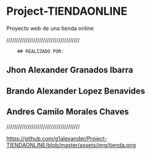 # Project-TIENDAONLINE
Proyecto web de una tienda online

//////////////////////////////////////

        ## REALIZADO POR:

  ## Jhon Alexander Granados Ibarra
  ## Brando Alexander Lopez Benavides
  ## Andres Camilo Morales Chaves  

//////////////////////////////////////  


https://github.com/g1alexander/Project-TIENDAONLINE/blob/master/assets/img/tienda.png



